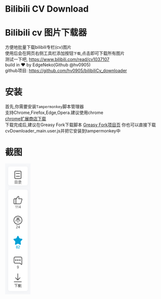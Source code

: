 
# Bilibili CV Download

# Bilibili cv 图片下载器

方便地批量下载bilibili专栏(cv)图片  
使用后会在网页右侧工具栏添加按钮`下载`,点击即可下载所有图片  
测试一下吧, <https://www.bilibili.com/read/cv1037107>  
build in ❤ by EdgeNeko(Github @hv0905)  
github项目: <https://github.com/hv0905/bilibiliCv_downloader>

# 安装
首先,你需要安装`Tampermonkey`脚本管理器  
支持Chrome,Firefox,Edge,Opera.建议使用chrome  
[chrome扩展商店下载](https://chrome.google.com/webstore/detail/tampermonkey/dhdgffkkebhmkfjojejmpbldmpobfkfo)  
下载完成后,建议在Greasy Fork下载脚本
[Greasy Fork项目页](https://greasyfork.org/zh-CN/scripts/375810-bilibili-cv-downloader-bilibilicv%E5%9B%BE%E7%89%87%E5%8A%A0%E8%BD%BD%E5%99%A8)
你也可以直接下载cvDownloader_main.user.js并把它安装到tampermonkey中

# 截图

![screen1](screenshot/screen1.png)
